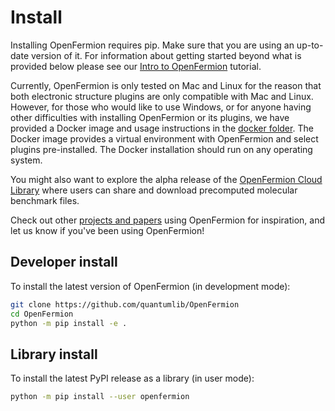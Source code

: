 # Install

Installing OpenFermion requires pip. Make sure that you are using an up-to-date
version of it. For information about getting started beyond what is provided
below please see our
[Intro to OpenFermion](./tutorials/intro_to_openfermion.ipynb) tutorial.

Currently, OpenFermion is only tested on Mac and Linux for the reason that both
electronic structure plugins are only compatible with Mac and Linux. However,
for those who would like to use Windows, or for anyone having other difficulties
with installing OpenFermion or its plugins, we have provided a Docker image and
usage instructions in the
[docker folder](https://github.com/quantumlib/OpenFermion/tree/master/docker).
The Docker image provides a virtual environment with OpenFermion and select
plugins pre-installed. The Docker installation should run on any operating
system.

You might also want to explore the alpha release of the
[OpenFermion Cloud Library](https://github.com/quantumlib/OpenFermion/tree/master/cloud_library)
where users can share and download precomputed molecular benchmark files.

Check out other [projects and papers](docs/projects.md) using OpenFermion for
inspiration, and let us know if you've been using OpenFermion!

## Developer install

To install the latest version of OpenFermion (in development mode):

```bash
git clone https://github.com/quantumlib/OpenFermion
cd OpenFermion
python -m pip install -e .
```

## Library install

To install the latest PyPI release as a library (in user mode):

```bash
python -m pip install --user openfermion
```
